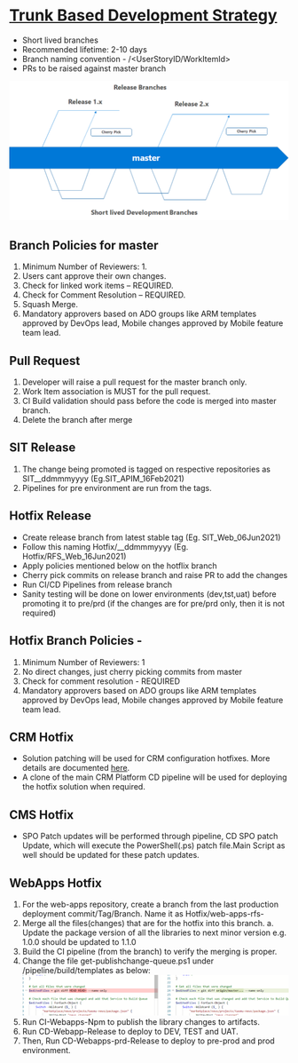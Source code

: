 # [Trunk Based Development Strategy](https://trunkbaseddevelopment.com)

- Short lived branches
- Recommended lifetime: 2-10 days
- Branch naming convention - <developername>/<UserStoryID/WorkItemId>
- PRs to be raised against master branch

![image.png](/.attachments/image-a49e2356-66d1-4521-9577-c0b2aadff9e5.png)

## Branch Policies for master
1. Minimum Number of Reviewers: 1.
1. Users cant approve their own changes.
1. Check for linked work items – REQUIRED.
1. Check for Comment Resolution – REQUIRED.
1. Squash Merge.
1. Mandatory approvers based on ADO groups like ARM templates approved by DevOps lead, Mobile changes approved by Mobile feature team lead.

## Pull Request
1. Developer will raise a pull request for the master branch only.
1. Work Item association is MUST for the pull request.
1. CI Build validation should pass before the code is merged into master branch.
1. Delete the branch after merge 

## SIT Release
1. The change being promoted is tagged on respective repositories as SIT_<Component>_ddmmmyyyy (Eg.SIT_APIM_16Feb2021)
1. Pipelines for pre environment are run from the tags.

## Hotfix Release

- Create release branch from latest stable tag (Eg. SIT_Web_06Jun2021)
- Follow this naming Hotfix/<Phase>_<Component>_ddmmmyyyy (Eg. Hotfix/RFS_Web_16Jun2021)
- Apply policies mentioned below on the hotflix branch
- Cherry pick commits on release branch and raise PR to add the changes
- Run CI/CD Pipelines from release branch
- Sanity testing will be done on lower environments (dev,tst,uat) before promoting it to pre/prd (if the changes are for pre/prd only, then it is not required)

## Hotfix Branch Policies - 
1. Minimum Number of Reviewers: 1
1. No direct changes, just cherry picking commits from master
1. Check for comment resolution - REQUIRED
1. Mandatory approvers based on ADO groups like ARM templates approved by DevOps lead, Mobile changes approved by Mobile feature team lead.

## CRM Hotfix
- Solution patching will be used for CRM configuration hotfixes. More details are documented [here](https://docs.microsoft.com/en-us/power-platform/alm/create-patches-simplify-solution-updates).
- A clone of the main CRM Platform CD pipeline will be used for deploying the hotfix solution when required.

## CMS Hotfix
- SPO Patch updates will be performed through pipeline, CD  SPO patch Update, which will execute the PowerShell(.ps) patch file.Main Script as well should be updated for these patch updates.

## WebApps Hotfix

1. For the web-apps repository, create a branch from the last production deployment commit/Tag/Branch. Name it as Hotfix/web-apps-rfs-<DDMMMYYYY>
2. Merge all the files(changes) that are for the hotfix into this branch.
a. Update the package version of all the libraries to next minor version e.g. 1.0.0 should be updated to 1.1.0
3. Build the CI pipeline (from the branch) to verify the merging is proper.
4. Change the file get-publishchange-queue.ps1 under /pipeline/build/templates as below:
![image.png](/.attachments/image-61c86fb3-7ef6-4cff-adb5-65439a6f65a5.png)
5. Run CI-Webapps-Npm to publish the library changes to artifacts.
6. Run CD-Webapp-Release to deploy to DEV, TEST and UAT.
7. Then, Run CD-Webapps-prd-Release to deploy to pre-prod and prod environment.
